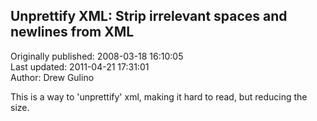 ## Unprettify XML: Strip irrelevant spaces and newlines from XML  
Originally published: 2008-03-18 16:10:05  
Last updated: 2011-04-21 17:31:01  
Author: Drew Gulino  
  
This is a way to 'unprettify' xml, making it hard to read, but reducing the size.